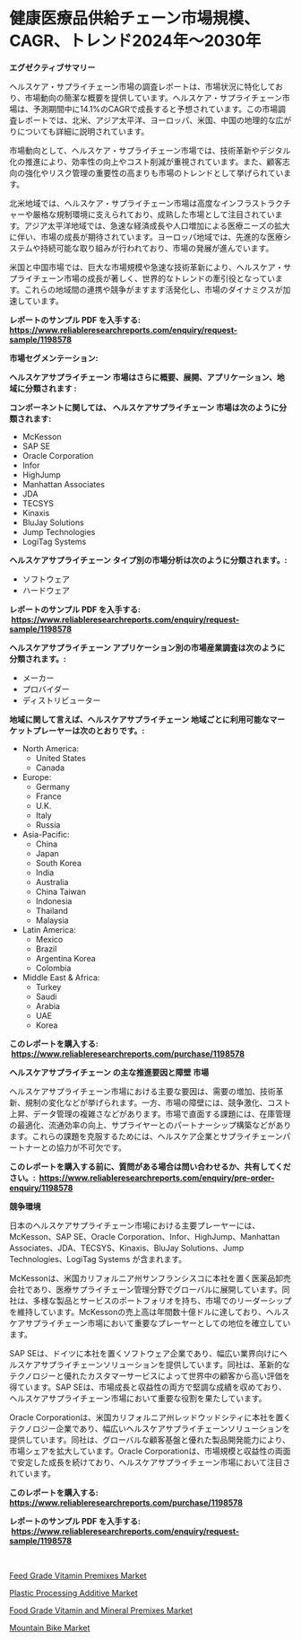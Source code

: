 <p><h1>健康医療品供給チェーン市場規模、CAGR、トレンド2024年〜2030年</h1></p><p><strong>エグゼクティブサマリー</strong></p>
<p><p>ヘルスケア・サプライチェーン市場の調査レポートは、市場状況に特化しており、市場動向の簡潔な概要を提供しています。ヘルスケア・サプライチェーン市場は、予測期間中に14.1%のCAGRで成長すると予想されています。この市場調査レポートでは、北米、アジア太平洋、ヨーロッパ、米国、中国の地理的な広がりについても詳細に説明されています。 </p><p>市場動向として、ヘルスケア・サプライチェーン市場では、技術革新やデジタル化の推進により、効率性の向上やコスト削減が重視されています。また、顧客志向の強化やリスク管理の重要性の高まりも市場のトレンドとして挙げられています。</p><p>北米地域では、ヘルスケア・サプライチェーン市場は高度なインフラストラクチャーや厳格な規制環境に支えられており、成熟した市場として注目されています。アジア太平洋地域では、急速な経済成長や人口増加による医療ニーズの拡大に伴い、市場の成長が期待されています。ヨーロッパ地域では、先進的な医療システムや持続可能な取り組みが行われており、市場の発展が進んでいます。</p><p>米国と中国市場では、巨大な市場規模や急速な技術革新により、ヘルスケア・サプライチェーン市場の成長が著しく、世界的なトレンドの牽引役となっています。これらの地域間の連携や競争がますます活発化し、市場のダイナミクスが加速しています。</p></p>
<p><strong>レポートのサンプル PDF を入手する: <a href="https://www.reliableresearchreports.com/enquiry/request-sample/1198578">https://www.reliableresearchreports.com/enquiry/request-sample/1198578</a></strong></p>
<p><strong>市場セグメンテーション:</strong></p>
<p><strong> ヘルスケアサプライチェーン 市場はさらに概要、展開、アプリケーション、地域に分類されます :</strong></p>
<p><strong>コンポーネントに関しては、 ヘルスケアサプライチェーン 市場は次のように分類されます: &nbsp;</strong></p>
<p><ul><li>McKesson</li><li>SAP SE</li><li>Oracle Corporation</li><li>Infor</li><li>HighJump</li><li>Manhattan Associates</li><li>JDA</li><li>TECSYS</li><li>Kinaxis</li><li>BluJay Solutions</li><li>Jump Technologies</li><li>LogiTag Systems</li></ul></p>
<p><strong> ヘルスケアサプライチェーン タイプ別の市場分析は次のように分類されます。:</strong></p>
<p><ul><li>ソフトウェア</li><li>ハードウェア</li></ul></p>
<p><strong>レポートのサンプル PDF を入手する: &nbsp;<a href="https://www.reliableresearchreports.com/enquiry/request-sample/1198578">https://www.reliableresearchreports.com/enquiry/request-sample/1198578</a></strong></p>
<p><strong> ヘルスケアサプライチェーン アプリケーション別の市場産業調査は次のように分類されます。:</strong></p>
<p><ul><li>メーカー</li><li>プロバイダー</li><li>ディストリビューター</li></ul></p>
<p><strong>地域に関して言えば、ヘルスケアサプライチェーン 地域ごとに利用可能なマーケットプレーヤーは次のとおりです。:</strong></p>
<p><ul>
    <li>
        North America:
        <ul>
            <li>United States</li>
            <li>Canada</li>
        </ul>
    </li>
    <li>
        Europe:
        <ul>
            <li>Germany</li>
            <li>France</li>
            <li>U.K.</li>
            <li>Italy</li>
            <li>Russia</li>
        </ul>
    </li>
    <li>
        Asia-Pacific:
        <ul>
            <li>China</li>
            <li>Japan</li>
            <li>South Korea</li>
            <li>India</li>
            <li>Australia</li>
            <li>China Taiwan</li>
            <li>Indonesia</li>
            <li>Thailand</li>
            <li>Malaysia</li>
        </ul>
    </li>
    <li>
        Latin America:
        <ul>
            <li>Mexico</li>
            <li>Brazil</li>
            <li>Argentina Korea</li>
            <li>Colombia</li>
        </ul>
    </li>
    <li>
        Middle East & Africa:
        <ul>
            <li>Turkey</li>
            <li>Saudi</li>
            <li>Arabia</li>
            <li>UAE</li>
            <li>Korea</li>
        </ul>
    </li>
    </ul></p>
<p><strong>このレポートを購入する: &nbsp;<a href="https://www.reliableresearchreports.com/purchase/1198578">https://www.reliableresearchreports.com/purchase/1198578</a></strong></p>
<p><strong>ヘルスケアサプライチェーン の主な推進要因と障壁 市場</strong></p>
<p><p>ヘルスケアサプライチェーン市場における主要な要因は、需要の増加、技術革新、規制の変化などが挙げられます。一方、市場の障壁には、競争激化、コスト上昇、データ管理の複雑さなどがあります。市場で直面する課題には、在庫管理の最適化、流通効率の向上、サプライヤーとのパートナーシップ構築などがあります。これらの課題を克服するためには、ヘルスケア企業とサプライチェーンパートナーとの協力が不可欠です。</p></p>
<p><strong>このレポートを購入する前に、質問がある場合は問い合わせるか、共有してください。:&nbsp; <a href="https://www.reliableresearchreports.com/enquiry/pre-order-enquiry/1198578">https://www.reliableresearchreports.com/enquiry/pre-order-enquiry/1198578</a></strong></p>
<p><strong>競争環境</strong></p>
<p><p>日本のヘルスケアサプライチェーン市場における主要プレーヤーには、McKesson、SAP SE、Oracle Corporation、Infor、HighJump、Manhattan Associates、JDA、TECSYS、Kinaxis、BluJay Solutions、Jump Technologies、LogiTag Systems が含まれます。</p><p>McKessonは、米国カリフォルニア州サンフランシスコに本社を置く医薬品卸売会社であり、医療サプライチェーン管理分野でグローバルに展開しています。同社は、多様な製品とサービスのポートフォリオを持ち、市場でのリーダーシップを維持しています。McKessonの売上高は年間数十億ドルに達しており、ヘルスケアサプライチェーン市場において重要なプレーヤーとしての地位を確立しています。</p><p>SAP SEは、ドイツに本社を置くソフトウェア企業であり、幅広い業界向けにヘルスケアサプライチェーンソリューションを提供しています。同社は、革新的なテクノロジーと優れたカスタマーサービスによって世界中の顧客から高い評価を得ています。SAP SEは、市場成長と収益性の両方で堅調な成績を収めており、ヘルスケアサプライチェーン市場において重要な役割を果たしています。</p><p>Oracle Corporationは、米国カリフォルニア州レッドウッドシティに本社を置くテクノロジー企業であり、幅広いヘルスケアサプライチェーンソリューションを提供しています。同社は、グローバルな顧客基盤と優れた製品開発能力により、市場シェアを拡大しています。Oracle Corporationは、市場規模と収益性の両面で安定した成長を続けており、ヘルスケアサプライチェーン市場において注目されています。</p></p>
<p><strong>このレポートを購入する: &nbsp; <a href="https://www.reliableresearchreports.com/purchase/1198578">https://www.reliableresearchreports.com/purchase/1198578</a></strong></p>
<p><strong>レポートのサンプル PDF を入手する: &nbsp;<a href="https://www.reliableresearchreports.com/enquiry/request-sample/1198578">https://www.reliableresearchreports.com/enquiry/request-sample/1198578</a></strong><strong></strong></p>
<p>&nbsp;</p>
<p><p><a href="https://view.publitas.com/reportprime-1/feed-grade-vitamin-premixes-market-research-report-provides-thorough-industry-overview-which-offers-an-in-depth-analysis-of-product-trends-and-new-market-divisions/">Feed Grade Vitamin Premixes Market</a></p><p><a href="https://lydian-appliance-61d.notion.site/Global-Plastic-Processing-Additive-Market-by-Types-Applications-and-Major-Players-with-Regional-G-32d19698cc804b27945f5811208aad16">Plastic Processing Additive Market</a></p><p><a href="https://view.publitas.com/reportprime-1/global-food-grade-vitamin-and-mineral-premixes-market-by-types-applications-and-major-players-with-regional-growth-rate-analysis-and-development-situation-from-2023-to-2030/">Food Grade Vitamin and Mineral Premixes Market</a></p><p><a href="https://github.com/Sherrillcrooksxa8i18ucf2m/Market-Research-Report-List-1/blob/main/mountain-bike-market.md">Mountain Bike Market</a></p></p>